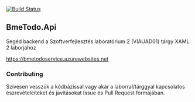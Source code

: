 [![Build Status](https://dev.azure.com/bmeaut/github-pipelines/_apis/build/status/bmeaut.BmeTodo.Api?branchName=master)](https://dev.azure.com/bmeaut/github-pipelines/_build/latest?definitionId=1&branchName=master)

## BmeTodo.Api
Segéd backend a Szoftverfejlesztés laboratórium 2 (VIAUAD01) tárgy XAML 2 laborjához

https://bmetodoservice.azurewebsites.net

### Contributing

Szívesen vesszük a kódbázissal vagy akár a laborral/tárggyal kapcsolatos észrevételeiteket és javításokat Issue és Pull Request formájában.
